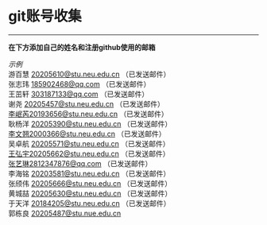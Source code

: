 # git账号收集
***
**在下方添加自己的姓名和注册github使用的邮箱**

*示例*   
游百慧 20205610@stu.neu.edu.cn  （已发送邮件）  
张志玮 185902468@qq.com  （已发送邮件）  
王茁轩 303187133@qq.com  （已发送邮件）  
谢尧 20205457@stu.neu.edu.cn  （已发送邮件）  
李岷芮20193656@stu.neu.edu.cn  （已发送邮件）  
耿杨洋 20205390@stu.neu.edu.cn  （已发送邮件）  
李文翘2000366@stu.neu.edu.cn  （已发送邮件）  
吴卓航 20205571@stu.neu.edu.cn  （已发送邮件）  
王弘宇20205662@stu.neu.edu.cn  （已发送邮件）  
张艺琳2812347876@qq.com  （已发送邮件）  
李海铭 20203581@stu.neu.edu.cn  （已发送邮件）  
张颀伟 20205666@stu.neu.edu.cn  （已发送邮件）  
黄城喆 20205630@stu.neu.edu.cn  （已发送邮件）  
于天洋 20184205@stu.neu.edu.cn  （已发送邮件）  
郭栋良 20205487@stu.nue.edu.cn  

